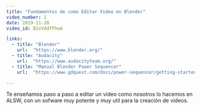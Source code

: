 ```yaml
---
title: "Fundamentos de como Editar Video en Blender"
video_number: 1
date: 2019-11-20
video_id: B2vVddfFhoA

links:
  - title: "Blender"
    url:  "https://www.blender.org/"
  - title: "Audacity"
    url:  "https://www.audacityteam.org/"
  - title: "Manual Blender Power Sequencer"
    url:  "https://www.gdquest.com/docs/power-sequencer/getting-started/"

---
```


Te enseñamos paso a paso a editar un video como nosotros lo hacemos en ALSW, con un sofware muy potente y muy util para la creación de videos.
